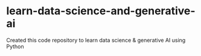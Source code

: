 # learn-data-science-and-generative-ai
Created this code repository to learn data science &amp; generative AI using Python
